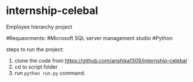 # internship-celebal
Employee hierarchy project 

#Requesrments: 
#Microsoft SQL server management studio
#Python

steps to run the project:
1. clone the code from https://github.com/anshika1309/internship-celebal
2. cd to script folder
3. run `python run.py` command.
   
